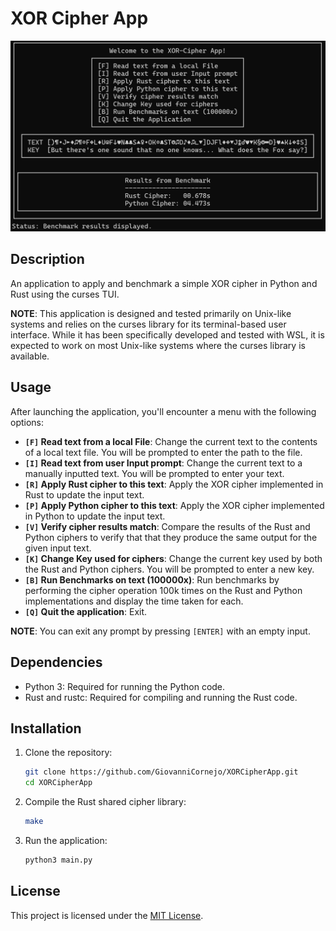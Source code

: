 # XOR Cipher App

![Demo](demo/XORCipherApp_thumbnail.jpg)

## Description

An application to apply and benchmark a simple XOR cipher in Python and Rust using the curses TUI.

**NOTE**: This application is designed and tested primarily on Unix-like systems and relies on the curses library for its terminal-based user interface. While it has been specifically developed and tested with WSL, it is expected to work on most Unix-like systems where the curses library is available.

## Usage

After launching the application, you'll encounter a menu with the following options:

- **`[F]` Read text from a local File**: Change the current text to the contents of a local text file. You will be prompted to enter the path to the file.
- **`[I]` Read text from user Input prompt**: Change the current text to a manually inputted text. You will be prompted to enter your text.
- **`[R]` Apply Rust cipher to this text**: Apply the XOR cipher implemented in Rust to update the input text.
- **`[P]` Apply Python cipher to this text**: Apply the XOR cipher implemented in Python to update the input text.
- **`[V]` Verify cipher results match**: Compare the results of the Rust and Python ciphers to verify that that they produce the same output for the given input text.
- **`[K]` Change Key used for ciphers**: Change the current key used by both the Rust and Python ciphers. You will be prompted to enter a new key.
- **`[B]` Run Benchmarks on text (100000x)**: Run benchmarks by performing the cipher operation 100k times on the Rust and Python implementations and display the time taken for each.
- **`[Q]` Quit the application**: Exit.

**NOTE**: You can exit any prompt by pressing `[ENTER]` with an empty input.

## Dependencies

- Python 3: Required for running the Python code.
- Rust and rustc: Required for compiling and running the Rust code.

## Installation

1. Clone the repository:
   ```bash
   git clone https://github.com/GiovanniCornejo/XORCipherApp.git
   cd XORCipherApp
   ```
2. Compile the Rust shared cipher library:
   ```bash
   make
   ```
3. Run the application:
   ```bash
   python3 main.py
   ```

## License

This project is licensed under the [MIT License](LICENSE).
